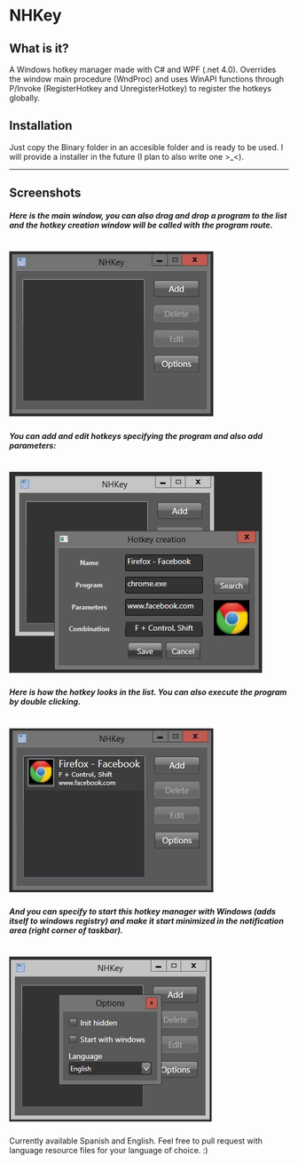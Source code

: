 NHKey
=====

## What is it?

A Windows hotkey manager made with C# and WPF (.net 4.0). Overrides the window main procedure (WndProc) and uses WinAPI functions through P/Invoke (RegisterHotkey and UnregisterHotkey) to register the hotkeys globally.

## Installation
Just copy the Binary folder in an accesible folder and is ready to be used.
I will provide a installer in the future (I plan to also write one >_<).

----------------------------------------------

## Screenshots

##### Here is the main window, you can also drag and drop a program to the list and the hotkey creation window will be called with the program route.
![Main Window](Readme_Resources/main_window.jpg?raw=true)
=======

##### You can add and edit hotkeys specifying the program and also add parameters:
![Create/Edit Hotkey Window](Readme_Resources/hotkey_creation_window.jpg?raw=true)
=======

##### Here is how the hotkey looks in the list. You can also execute the program by double clicking.
![Filled Main Window](Readme_Resources/filled_main_window.jpg?raw=true)
=======

##### And you can specify to start this hotkey manager with Windows (adds itself to windows registry) and make it start minimized in the notification area (right corner of taskbar).
![Options Window](Readme_Resources/options_window.jpg?raw=true)
======


Currently available Spanish and English.
Feel free to pull request with language resource files for your language of choice. :)
